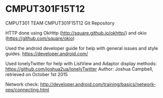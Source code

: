 # CMPUT301F15T12
CMPUT301 TEAM CMPUT301F15T12 Git Repository  
  
HTTP done using OkHttp (http://square.github.io/okhttp/) and okio (https://github.com/square/okio)

Used the android developer guide for help with general issues and style guides. https://developer.android.com/

Used lonelyTwitter for help with ListView and Adaptor display methods: https://github.com/joshua2ua/lonelyTwitter Author: Joshua Campbell, retrieved on October 1st 2015  

Network check: http://developer.android.com/training/basics/network-ops/connecting.html
